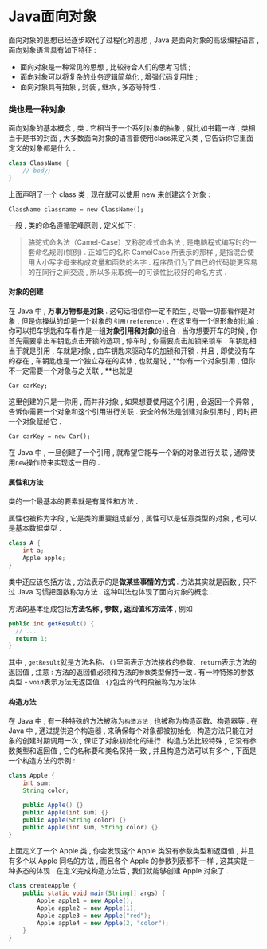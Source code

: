 # Java面向对象

面向对象的思想已经逐步取代了过程化的思想 , Java 是面向对象的高级编程语言 , 面向对象语言具有如下特征 :

* 面向对象是一种常见的思想 , 比较符合人们的思考习惯 ; 
* 面向对象可以将复杂的业务逻辑简单化 , 增强代码复用性 ; 
* 面向对象具有抽象 , 封装 , 继承 , 多态等特性 . 

### 类也是一种对象

面向对象的基本概念 , 类 . 它相当于一个系列对象的抽象 , 就比如书籍一样 , 类相当于是书的封面 , 大多数面向对象的语言都使用class来定义类 , 它告诉你它里面定义的对象都是什么 .

```java
class ClassName {
    // body;
}
```

上面声明了一个 class 类 , 现在就可以使用 new 来创建这个对象 :

```
ClassName classname = new ClassName();
```

一般 , 类的命名遵循驼峰原则 , 定义如下 :

> 骆驼式命名法（Camel-Case）又称驼峰式命名法 , 是电脑程式编写时的一套命名规则\(惯例\) . 正如它的名称 CamelCase 所表示的那样 , 是指混合使用大小写字母来构成变量和函数的名字 . 程序员们为了自己的代码能更容易的在同行之间交流 , 所以多采取统一的可读性比较好的命名方式 .

#### 对象的创建

在 Java 中 , **万事万物都是对象** . 这句话相信你一定不陌生 , 尽管一切都看作是对象 , 但是你操纵的却是一个对象的 `引用(reference)` . 在这里有一个很形象的比喻 : 你可以把车钥匙和车看作是一组**对象引用和对象**的组合 . 当你想要开车的时候 , 你首先需要拿出车钥匙点击开锁的选项 , 停车时 , 你需要点击加锁来锁车 . 车钥匙相当于就是引用 , 车就是对象 , 由车钥匙来驱动车的加锁和开锁 . 并且 , 即使没有车的存在 , 车钥匙也是一个独立存在的实体 , 也就是说 , **你有一个对象引用 , 但你不一定需要一个对象与之关联 , **也就是

```
Car carKey;
```

这里创建的只是一你用 , 而并非对象 , 如果想要使用这个引用 , 会返回一个异常 , 告诉你需要一个对象和这个引用进行关联 . 安全的做法是创建对象引用时 , 同时把一个对象赋给它 .

```
Car carKey = new Car();
```

在 Java 中 , 一旦创建了一个引用 , 就希望它能与一个新的对象进行关联 , 通常使用`new`操作符来实现这一目的 .

#### 属性和方法

类的一个最基本的要素就是有属性和方法 .

属性也被称为字段 , 它是类的重要组成部分 , 属性可以是任意类型的对象 , 也可以是基本数据类型 .

```java
class A {
    int a;
    Apple apple;
}
```

类中还应该包括方法 , 方法表示的是**做某些事情的方式** . 方法其实就是函数 , 只不过 Java 习惯把函数称为方法 . 这种叫法也体现了面向对象的概念 .

方法的基本组成包括**方法名称 , 参数 , 返回值和方法体** , 例如

```java
public int getResult() {
  // ...
  return 1;
}
```

其中 , `getResult`就是方法名称、`()`里面表示方法接收的参数、`return`表示方法的返回值 , 注意 : 方法的返回值必须和方法的`参数`类型保持一致 . 有一种特殊的参数类型 - `void`表示方法无返回值 . `{}`包含的代码段被称为方法体 .

#### 构造方法

在 Java 中 , 有一种特殊的方法被称为`构造方法` , 也被称为构造函数、构造器等 . 在 Java 中 , 通过提供这个构造器 , 来确保每个对象都被初始化 . 构造方法只能在对象的创建时期调用一次 , 保证了对象初始化的进行 . 构造方法比较特殊 , 它没有参数类型和返回值 , 它的名称要和类名保持一致 , 并且构造方法可以有多个 , 下面是一个构造方法的示例 :

```java
class Apple {
    int sum;
    String color;

    public Apple() {}
    public Apple(int sum) {}
    public Apple(String color) {}
    public Apple(int sum, String color) {}
}
```

上面定义了一个 Apple 类 , 你会发现这个 Apple 类没有参数类型和返回值 , 并且有多个以 Apple 同名的方法 , 而且各个 Apple 的参数列表都不一样 , 这其实是一种多态的体现 . 在定义完成构造方法后 , 我们就能够创建 Apple 对象了 . 

```java
class createApple {
    public static void main(String[] args) {
        Apple apple1 = new Apple();
        Apple apple2 = new Apple(1);
        Apple apple3 = new Apple("red");
        Apple apple4 = new Apple(2, "color");
    }
}
```



